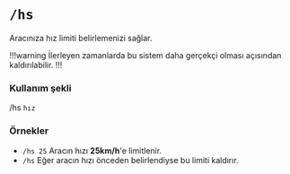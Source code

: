 # `/hs`

Aracınıza hız limiti belirlemenizi sağlar.

!!!warning
İlerleyen zamanlarda bu sistem daha gerçekçi olması açısından kaldırılabilir.
!!!

### Kullanım şekli

/hs `hız`

### Örnekler

- `/hs 25` Aracın hızı **25km/h**'e limitlenir.
- `/hs` Eğer aracın hızı önceden belirlendiyse bu limiti kaldırır.
